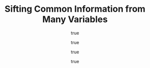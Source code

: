 ---
arxiv: 1606.02307
author:
- family: Ver Steeg
  given: Greg
  institute: USC
- family: Gao
  given: Shuyang
  institute: USC
- family: Reing
  given: Kyle
  institute: USC
- family: Galstyan
  given: Aram
  institute: USC
categories:
- vesteeg16a
key: versteeg16a
layout: refuses
section: pre
title: Sifting Common Information from Many Variables
---